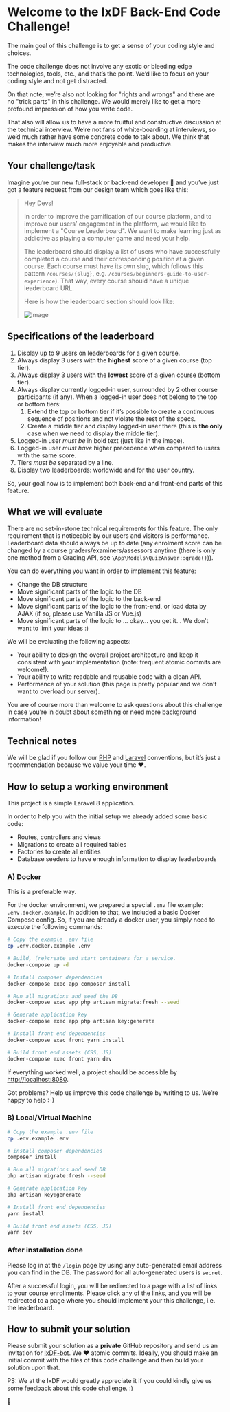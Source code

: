 # Welcome to the IxDF Back-End Code Challenge!

The main goal of this challenge is to get a sense of your coding style and choices.

The code challenge does not involve any exotic or bleeding edge technologies, tools, etc., and that’s the point.
We’d like to focus on your coding style and not get distracted.

On that note, we’re also not looking for "rights and wrongs" and there are no "trick parts" in this challenge.
We would merely like to get a more profound impression of how you write code.

That also will allow us to have a more fruitful and constructive discussion at the technical interview.
We’re not fans of white-boarding at interviews, so we’d much rather have some concrete code to talk about.
We think that makes the interview much more enjoyable and productive.


## Your challenge/task

Imagine you’re our new full-stack or back-end developer 🦄 and you’ve just got a feature request from our design team which goes like this:

> Hey Devs!
>
> In order to improve the gamification of our course platform, and to improve our users’ engagement in the platform, we would like to implement a "Course Leaderboard". We want to make learning just as addictive as playing a computer game and need your help.
>
> The leaderboard should display a list of users who have successfully completed a course and their corresponding position at a given course. Each course must have its own slug, which follows this pattern `/courses/{slug}`, e.g. `/courses/beginners-guide-to-user-experience`). That way, every course should have a unique leaderboard URL.
>
> Here is how the leaderboard section should look like:
>
> ![image](https://user-images.githubusercontent.com/5278175/63923279-f0ef8680-ca4e-11e9-8707-4d51154ce31e.png)


## Specifications of the leaderboard

1. Display up to 9 users on leaderboards for a given course.
2. Always display 3 users with the **highest** score of a given course (top tier).
3. Always display 3 users with the **lowest** score of a given course (bottom tier).
4. Always display currently logged-in user, surrounded by 2 other course participants (if any). When a logged-in user does not belong to the top or bottom tiers:
    1. Extend the top or bottom tier if it’s possible to create a continuous sequence of positions and not violate the rest of the specs.
    2. Create a middle tier and display logged-in user there (this is **the only** case when we need to display the middle tier).
5. Logged-in user *must be* in bold text (just like in the image).
6. Logged-in user *must have* higher precedence when compared to users with the same score.
7. Tiers *must be* separated by a line.
8. Display two leaderboards: worldwide and for the user country.

So, your goal now is to implement both back-end and front-end parts of this feature.


## What we will evaluate

There are no set-in-stone technical requirements for this feature.
The only requirement that is noticeable by our users and visitors is performance.
Leaderboard data should always be up to date (any enrolment score can be changed by a course graders/examiners/assessors anytime (there is only one method from a Grading API, see `\App\Models\QuizAnswer::grade()`)).

You can do everything you want in order to implement this feature:
 - Change the DB structure
 - Move significant parts of the logic to the DB
 - Move significant parts of the logic to the back-end
 - Move significant parts of the logic to the front-end, or load data by AJAX (if so, please use Vanilla JS or Vue.js)
 - Move significant parts of the logic to ... okay... you get it... We don’t want to limit your ideas :)

We will be evaluating the following aspects:
 - Your ability to design the overall project architecture and keep it consistent with your implementation (note: frequent atomic commits are welcome!).
 - Your ability to write readable and reusable code with a clean API.
 - Performance of your solution (this page is pretty popular and we don’t want to overload our server).

You are of course more than welcome to ask questions about this challenge in case you’re in doubt about something or need more background information!

## Technical notes

We will be glad if you follow our [PHP](https://handbook.interaction-design.org/library/back-end/conventions--php.html)
and [Laravel](https://handbook.interaction-design.org/library/back-end/conventions--laravel.html) conventions,
but it’s just a recommendation because we value your time ❤️.

## How to setup a working environment

This project is a simple Laravel 8 application.

In order to help you with the initial setup we already added some basic code:
 - Routes, controllers and views
 - Migrations to create all required tables
 - Factories to create all entities
 - Database seeders to have enough information to display leaderboards


### A) Docker

This is a preferable way.

For the docker environment, we prepared a special `.env` file example: `.env.docker.example`.
In addition to that, we included a basic Docker Compose config.
So, if you are already a docker user, you simply need to execute the following commands:

```sh
# Copy the example .env file
cp .env.docker.example .env

# Build, (re)create and start containers for a service.
docker-compose up -d

# Install composer dependencies
docker-compose exec app composer install

# Run all migrations and seed the DB
docker-compose exec app php artisan migrate:fresh --seed

# Generate application key
docker-compose exec app php artisan key:generate

# Install front end dependencies
docker-compose exec front yarn install

# Build front end assets (CSS, JS)
docker-compose exec front yarn dev
```

If everything worked well, a project should be accessible by [http://localhost:8080](http://localhost:8080).

Got problems? Help us improve this code challenge by writing to us. We’re happy to help :-)


### B) Local/Virtual Machine

```sh
# Copy the example .env file
cp .env.example .env

# install composer dependencies
composer install

# Run all migrations and seed DB
php artisan migrate:fresh --seed

# Generate application key
php artisan key:generate

# Install front end dependencies
yarn install

# Build front end assets (CSS, JS)
yarn dev
```


### After installation done

Please log in at the `/login` page by using any auto-generated email address you can find in the DB.
The password for all auto-generated users is `secret`.

After a successful login, you will be redirected to a page with a list of links to your course enrollments.
Please click any of the links, and you will be redirected to a page where you should implement your this challenge, i.e. the leaderboard.


## How to submit your solution

Please submit your solution as a **private** GitHub repository and send us an invitation for [IxDF-bot](https://github.com/ixdf-bot).
We ❤️ atomic commits.
Ideally, you should make an initial commit with the files of this code challenge and then build your solution upon that.

PS: We at the IxDF would greatly appreciate it if you could kindly give us some feedback about this code challenge. :)

🦄
